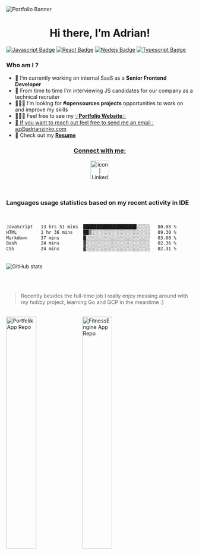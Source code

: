 ![Portfolio Banner](https://azinko.s3.eu-central-1.amazonaws.com/banner.png)

<h1 align="center">
  Hi there, I’m Adrian!
</h1>

 [![Javascript Badge](https://img.shields.io/badge/-Javascript-F0DB4F?style=for-the-badge&labelColor=black&logo=javascript&logoColor=F0DB4F)](#) [![React Badge](https://img.shields.io/badge/-React-61DBFB?style=for-the-badge&labelColor=black&logo=react&logoColor=61DBFB)](#) [![Nodejs Badge](https://img.shields.io/badge/-Nodejs-3C873A?style=for-the-badge&labelColor=black&logo=node.js&logoColor=3C873A)](#) [![Typescript Badge](https://img.shields.io/badge/-Typescript-007acc?style=for-the-badge&labelColor=black&logo=typescript&logoColor=007acc)](#)

<h3 align="left">Who am I ?</h3>

- 👀 I’m currently working on internal SaaS as a **Senior Frontend Developer**
- :newspaper: From time to time I'm interviewing JS candidates for our company as a technical recruiter
- 👨🏻‍💻 I’m looking for **#opensources projects** opportunities to work on and improve my skills
- 👷🏻‍♂️ Feel free to see my <a href="https://adrianzinko.com" target="_blank">:bulb:**Portfolio Website**:bulb:
- 📨 If you want to reach out feel free to send me an email : <a href="mailto:az@adrianzinko.com">az@adrianzinko.com</a>
- :paperclip: Check out my <a href="https://career-az.s3.eu-north-1.amazonaws.com/CV_ADRIAN_ZINKO.pdf" target="_blank">**Resume**

<h3 align="center">Connect with me:</h3>
 
<p align="center" >
<a href="https://www.linkedin.com/in/adrian-zinko/" target="_blank"><img src="https://user-images.githubusercontent.com/61510923/155706452-ceb6a5a7-89e7-43ef-8239-f7dc23c68586.png" alt="icon | LinkedIn" width="50px"/>
</a>
</p>

<br />

<h3>Languages usage statistics based on my recent activity in IDE</h3>

<br />

<!--START_SECTION:waka-->

```txt
JavaScript   13 hrs 51 mins  ████████████████████░░░░░   80.08 %
HTML         1 hr 36 mins    ██▒░░░░░░░░░░░░░░░░░░░░░░   09.30 %
Markdown     37 mins         █░░░░░░░░░░░░░░░░░░░░░░░░   03.60 %
Bash         24 mins         ▓░░░░░░░░░░░░░░░░░░░░░░░░   02.36 %
CSS          24 mins         ▓░░░░░░░░░░░░░░░░░░░░░░░░   02.31 %
```

<!--END_SECTION:waka-->

<br />


<img src="https://github-readme-stats.vercel.app/api?username=adrianghub&show_icons=true&theme=dracula&count_private=true" alt="GitHub stats">

<br /><br />

> Recently besides the full-time job I really enjoy messing around with my hobby project, learning Go and GCP in the meantime :)

<br />

<div>
  <a href="https://github.com/adrianghub/portfelik">
    <img width="40%" align="left" src="https://github-readme-stats.vercel.app/api/pin/?username=adrianghub&repo=portfelik" alt="Portfelik App Repo" />
  </a>
  <a href="https://github.com/adrianghub/fitness-engine">
    <img width="40%" align="left" src="https://github-readme-stats.vercel.app/api/pin/?username=adrianghub&repo=fitness-engine" alt="FitnessEngine App Repo" />
  </a>
</div>

<br /><br /><br />
